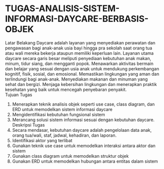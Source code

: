 # TUGAS-ANALISIS-SISTEM-INFORMASI-DAYCARE-BERBASIS-OBJEK
Latar Belakang
Daycare adalah layanan yang menyediakan perawatan dan pengawasan bagi anak-anak usia bayi
hingga pra sekolah saat orang tua atau wali mereka bekerja ataupun memiliki keperluan lain.
Layanan utama daycare secara garis besar meliputi penyediaan kebutuhan anak makan, minum,
tidur siang, dan mengganti popok. Menawarkan aktivitas bermain dan belajar yang sesuai dengan
usia anak untuk mendukung perkembangan kognitif, fisik, sosial, dan emosional. Memastikan
lingkungan yang aman dan terlindungi bagi anak-anak. Menyediakan makanan dan minuman yang
sehat dan bergizi. Menjaga kebersihan lingkungan dan menerapkan praktik kesehatan yang baik
untuk mencegah penyebaran penyakit. <br>
Tujuan Tugas <br>
1. Menerapkan teknik analisis objek seperti use case, class diagram, dan ERD untuk
memodelkan sistem informasi daycare
2. Mengidentifikasi kebutuhan fungsional sistem
3. Merancang solusi sistem informasi sesuai dengan kebutuhan daycare. <br>
Deskripsi Tugas <br>
1. Secara mendasar, kebutuhan daycare adalah pengelolaan data anak, orang tua/wali, staf,
jadwal, kehadiran, dan laporan.
2. Identifikasi aktor yang terlibat
3. Gunakan teknik use case untuk memodelkan interaksi antara aktor dan sistem
4. Gunakan class diagram untuk memodelkan struktur objek
5. Gunakan ERD untuk memodelkan hubungan antara entitas dalam sistem

